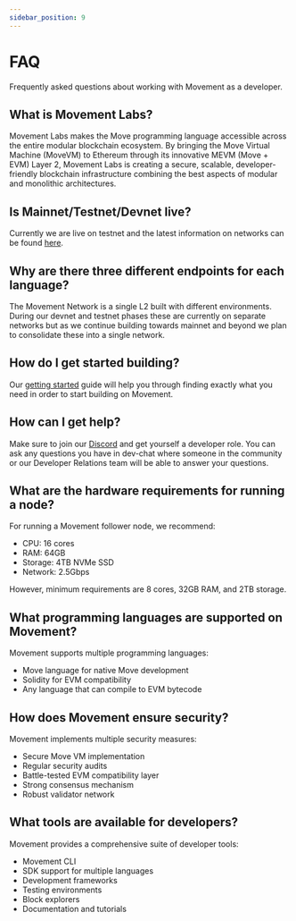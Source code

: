```yaml
---
sidebar_position: 9
---
```


# FAQ

Frequently asked questions about working with Movement as a developer.

## What is Movement Labs?

Movement Labs makes the Move programming language accessible across the entire modular blockchain ecosystem. By bringing the Move Virtual Machine (MoveVM) to Ethereum through its innovative MEVM (Move + EVM) Layer 2, Movement Labs is creating a secure, scalable, developer-friendly blockchain infrastructure combining the best aspects of modular and monolithic architectures.

## Is Mainnet/Testnet/Devnet live?

Currently we are live on testnet and the latest information on networks can be found [here](/devs/networkEndpoints).

## Why are there three different endpoints for each language?

The Movement Network is a single L2 built with different environments. During our devnet and testnet phases these are currently on separate networks but as we continue building towards mainnet and beyond we plan to consolidate these into a single network.

## How do I get started building?

Our [getting started](/devs/getstarted) guide will help you through finding exactly what you need in order to start building on Movement.

## How can I get help?

Make sure to join our [Discord](https://discord.gg/movementlabsxyz) and get yourself a developer role. You can ask any questions you have in dev-chat where someone in the community or our Developer Relations team will be able to answer your questions.

## What are the hardware requirements for running a node?

For running a Movement follower node, we recommend:
- CPU: 16 cores
- RAM: 64GB
- Storage: 4TB NVMe SSD
- Network: 2.5Gbps

However, minimum requirements are 8 cores, 32GB RAM, and 2TB storage.

## What programming languages are supported on Movement?

Movement supports multiple programming languages:
- Move language for native Move development
- Solidity for EVM compatibility
- Any language that can compile to EVM bytecode

## How does Movement ensure security?

Movement implements multiple security measures:
- Secure Move VM implementation
- Regular security audits
- Battle-tested EVM compatibility layer
- Strong consensus mechanism
- Robust validator network

## What tools are available for developers?

Movement provides a comprehensive suite of developer tools:
- Movement CLI
- SDK support for multiple languages
- Development frameworks
- Testing environments
- Block explorers
- Documentation and tutorials
